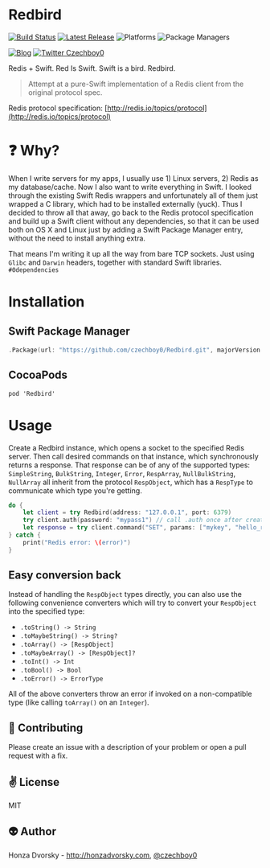 # Redbird

[![Build Status](https://travis-ci.org/czechboy0/Redbird.svg?branch=master)](https://travis-ci.org/czechboy0/Redbird)
[![Latest Release](https://img.shields.io/github/release/czechboy0/redbird.svg)](https://github.com/czechboy0/redbird/releases/latest)
![Platforms](https://img.shields.io/badge/platforms-Linux%20%7C%20OS%20X%20%7C%20iOS%20%7C%20tvOS%20%7C%20watchOS-blue.svg)
![Package Managers](https://img.shields.io/badge/package%20managers-swiftpm%20%7C%20CocoaPods-yellow.svg)

[![Blog](https://img.shields.io/badge/blog-honzadvorsky.com-green.svg)](http://honzadvorsky.com)
[![Twitter Czechboy0](https://img.shields.io/badge/twitter-czechboy0-green.svg)](http://twitter.com/czechboy0)

Redis + Swift. Red Is Swift. Swift is a bird. Redbird.

> Attempt at a pure-Swift implementation of a Redis client from the original protocol spec.

Redis protocol specification: [http://redis.io/topics/protocol](http://redis.io/topics/protocol)

# :question: Why?
When I write servers for my apps, I usually use 1) Linux servers, 2) Redis as my database/cache. Now I also want to write everything in Swift. I looked through the existing Swift Redis wrappers and unfortunately all of them just wrapped a C library, which had to be installed externally (yuck). Thus I decided to throw all that away, go back to the Redis protocol specification and build up a Swift client without any dependencies, so that it can be used both on OS X and Linux just by adding a Swift Package Manager entry, without the need to install anything extra.

That means I'm writing it up all the way from bare TCP sockets. Just using `Glibc` and `Darwin` headers, together with standard Swift libraries. `#0dependencies`

# Installation

## Swift Package Manager

```swift
.Package(url: "https://github.com/czechboy0/Redbird.git", majorVersion: 0, minor: 0)
```

## CocoaPods

```
pod 'Redbird'
```

# Usage
Create a Redbird instance, which opens a socket to the specified Redis server. Then call desired commands on that instance, which synchronously returns a response. That response can be of any of the supported types: `SimpleString`, `BulkString`, `Integer`, `Error`, `RespArray`, `NullBulkString`, `NullArray` all inherit from the protocol `RespObject`, which has a `RespType` to communicate which type you're getting.

```swift
do {
	let client = try Redbird(address: "127.0.0.1", port: 6379)
	try client.auth(password: "mypass1") // call .auth once after creation if your Redis requires a password
	let response = try client.command("SET", params: ["mykey", "hello_redis"]).toString() //"OK"
} catch {
	print("Redis error: \(error)")
}
```

## Easy conversion back

Instead of handling the `RespObject` types directly, you can also use the following convenience converters which will try to convert your `RespObject` into the specified type:
- `.toString() -> String`
- `.toMaybeString() -> String?`
- `.toArray() -> [RespObject]`
- `.toMaybeArray() -> [RespObject]?`
- `.toInt() -> Int`
- `.toBool() -> Bool`
- `.toError() -> ErrorType`

All of the above converters throw an error if invoked on a non-compatible type (like calling `toArray()` on an `Integer`).

:gift_heart: Contributing
------------
Please create an issue with a description of your problem or open a pull request with a fix.

:v: License
-------
MIT

:alien: Author
------
Honza Dvorsky - http://honzadvorsky.com, [@czechboy0](http://twitter.com/czechboy0)
